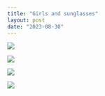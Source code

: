 ```yaml
---
title: "Girls and sunglasses"
layout: post
date: "2023-08-30"
---
```


![](/assets/images/2023/20230820_200240-1024x768.jpg)

![](/assets/images/2023/20230820_200252-1024x768.jpg)

![](/assets/images/2023/20230820_200306-1024x768.jpg)

![](/assets/images/2023/20230820_200311-1024x768.jpg)
